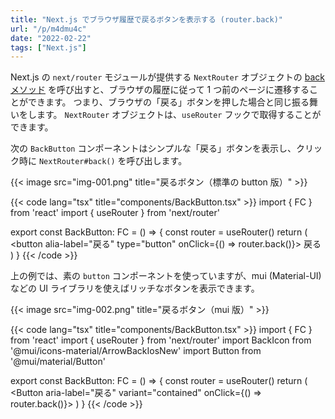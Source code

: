 ```yaml
---
title: "Next.js でブラウザ履歴で戻るボタンを表示する (router.back)"
url: "/p/m4dmu4c"
date: "2022-02-22"
tags: ["Next.js"]
---
```


Next.js の `next/router` モジュールが提供する `NextRouter` オブジェクトの [back メソッド](https://nextjs.org/docs/api-reference/next/router#routerback) を呼び出すと、ブラウザの履歴に従って 1 つ前のページに遷移することができます。
つまり、ブラウザの「戻る」ボタンを押した場合と同じ振る舞いをします。
`NextRouter` オブジェクトは、`useRouter` フックで取得することができます。

次の `BackButton` コンポーネントはシンプルな「戻る」ボタンを表示し、クリック時に `NextRouter#back()` を呼び出します。

{{< image src="img-001.png" title="戻るボタン（標準の button 版）" >}}

{{< code lang="tsx" title="components/BackButton.tsx" >}}
import { FC } from 'react'
import { useRouter } from 'next/router'

export const BackButton: FC = () => {
  const router = useRouter()
  return (
    <button alia-label="戻る" type="button" onClick={() => router.back()}>
      戻る
    </button>
  )
}
{{< /code >}}

上の例では、素の `button` コンポーネントを使っていますが、mui (Material-UI) などの UI ライブラリを使えばリッチなボタンを表示できます。

{{< image src="img-002.png" title="戻るボタン（mui 版）" >}}

{{< code lang="tsx" title="components/BackButton.tsx" >}}
import { FC } from 'react'
import { useRouter } from 'next/router'
import BackIcon from '@mui/icons-material/ArrowBackIosNew'
import Button from '@mui/material/Button'

export const BackButton: FC = () => {
  const router = useRouter()
  return (
    <Button aria-label="戻る" variant="contained" onClick={() => router.back()}>
      <BackIcon />
    </Button>
  )
}
{{< /code >}}

